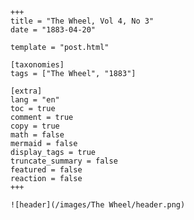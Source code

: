 
    +++
    title = "The Wheel, Vol 4, No 3"
    date = "1883-04-20"

    template = "post.html"

    [taxonomies]
    tags = ["The Wheel", "1883"]

    [extra]
    lang = "en"
    toc = true
    comment = true
    copy = true
    math = false
    mermaid = false
    display_tags = true
    truncate_summary = false
    featured = false
    reaction = false
    +++

    ![header](/images/The Wheel/header.png)

    